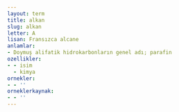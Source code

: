 ```yaml
---
layout: term
title: alkan
slug: alkan
letter: A
lisan: Fransızca alcane
anlamlar:
- Doymuş alifatik hidrokarbonların genel adı; parafin
ozellikler:
- - isim
  - kimya
ornekler:
- - ''
orneklerkaynak:
- - ''
---
```

